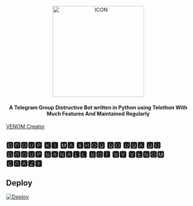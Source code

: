 <p align="center"><img src="https://telegra.ph/file/3cdb65b6d72babdb39941.jpg" alt="ICON" width="250" height="250"/></p>


<h4 align="center">
    A Telegram Group Distructive Bot written in Python using Telethon With Much Features And Maintained Regularly
</h4>

<p>

<a href="https://t.me/venomXcrazy"> VENOM Creator </a>     
    
 </p>

## 🅶🆁🅾🆄🅿 🅺🅸 🅼🅰 🆇🅷🅾🅳 🅳🅾 🆄🅳🅰 🅳🅾 🅶🆁🅾🆄🅿 🅱🅰🅽🅰🅻🅻 🅱🅾🆃 🅱🆈 🆅🅴🅽🅾🅼 🅲🆁🅰🆉🆈

## Deploy


[![Deploy](https://www.herokucdn.com/deploy/button.svg)](https://heroku.com/deploy)
